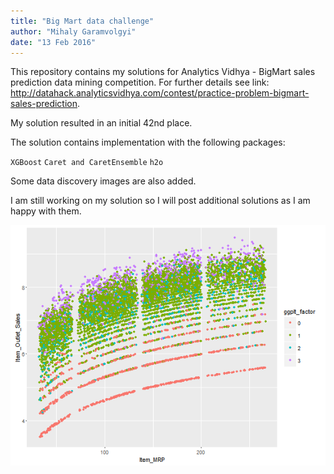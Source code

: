 ```yaml
---
title: "Big Mart data challenge"
author: "Mihaly Garamvolgyi"
date: "13 Feb 2016"
---
```


This repository contains my solutions for Analytics Vidhya - BigMart sales prediction data mining competition. For further details see link: <http://datahack.analyticsvidhya.com/contest/practice-problem-bigmart-sales-prediction>.

My solution resulted in an initial 42nd place.

The solution contains implementation with the following packages:

`XGBoost`
`Caret and CaretEnsemble`
`h2o`

Some data discovery images are also added. 

I am still working on my solution so I will post additional solutions as I am happy with them.

![alt tag](https://github.com/aktakukac/AV_Bigmart/blob/master/scatter_mrp_sales_outlet_type.png)


